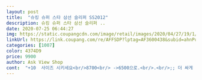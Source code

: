 ```yaml
---
layout: post 
title:  "슈킹 슈퍼 스타 삼선 슬리퍼 SS2012" 
description: 슈킹 슈퍼 스타 삼선 슬리퍼 ..
date: 2020-07-25 06:44:27 
img: https://static.coupangcdn.com/image/retail/images/2020/04/27/19/1/129bd3df-8eca-4ffe-8178-486ee7989da4.jpg 
linkUrl: https://link.coupang.com/re/AFFSDP?lptag=AF3600438&subid=ahnPublicAsk&pageKey=1519450983&itemId=2607327788&vendorItemId=70598447623&traceid=V0-113-540d36822b38505e 
categories: [1007] 
color: 4374D9 
price: 9900 
author: Ask View Shop 
cont:  "+10  사이즈 시키세요<br/>8700<br/> ->6500으로.<br/>.<br/>;; 더 싸게 사니 좋긴합니다만은... <br/><br/>가성비 갑입니다요!!!! 그래서 이틀만에 저희.<br/>신랑것도 주문합니다!  근데 이틀만에 2,200원이 내렸네요;;;<br/>근데 작아요<br/>까져서 반창고 붙이더라구요<br/>남편 외출용 슬리퍼가 있는데 비 오거나<br/>다만 디자인이이쁘고 배송빨라서 별3개요<br/>딸도 하나 새로 사주고ㅋㅋ<br/>물에 젖을때 신으라고<br/>반품 돈아까워서그냥신을거구요<br/>신발사이즈 250255신습니다<br/>이 제품으로 하나 더 사줬더니<br/>이것만 신고 다녀요 ㅜ<br/>적당한 무게감에 너무 가볍지도 않고, 꽤 오래 신우도 발등이나 바닥이 불편하지 않아요 <br/>전 남자고 요.<br/>.<br/>  상품평안쓰는데 사이즈 잘보시라고적습니다<br/>지 가격엔 어디서도 살수 없을듯합니다!<br/>참고로 첫날엔 마찰로 엄지 발가락뼈<br/>폭신한것이 완전 편하답니다ㅋ<br/>한켤레 더 사서 거실화로 신겨야겠어요<br/>" 
---
```

